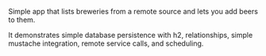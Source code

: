 Simple app that lists breweries from a remote source and lets you add beers to them. 

It demonstrates simple database persistence with h2, relationships, simple mustache integration, remote service calls, and scheduling. 